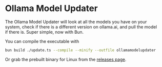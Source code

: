# Ollama Model Updater

The Ollama Model Updater will look at all the models you have on your system, check if there is a different version on ollama.ai, and pull the model if there is. Super simple, now with Bun.

You can compile the executable with

```sh
bun build ./update.ts --compile --minify --outfile ollamamodelupdater
```

Or grab the prebuilt binary for Linux from the [releases page](https://github.com/thatonecalculator/ollamamodelupdater-bun/releases).